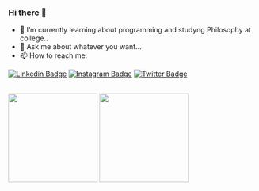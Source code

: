 ### Hi there 👋

<!--
**gguilherme42/gguilherme42** is a ✨ _special_ ✨ repository because its `README.md` (this file) appears on your GitHub profile. 

Here are some ideas to get you started -->

- 🌱 I’m currently learning about programming and studyng Philosophy at college..
- 💬 Ask me about whatever you want...
- 📫 How to reach me: 

[![Linkedin Badge](https://img.shields.io/badge/-LinkedIn-blue?style=flat-square&logo=Linkedin&logoColor=white&link=https://www.linkedin.com/in/guilherme-rosa-4b48b5196/)](https://www.linkedin.com/in/guilherme-rosa-4b48b5196/)
[![Instagram Badge](https://img.shields.io/badge/-Instagram-%23E4405F?style=flat-square&logo=instagram&logoColor=white&link=https://www.instagram.com/gguilherme.r/)](https://www.instagram.com/gguilherme.r/)
[![Twitter Badge](https://img.shields.io/badge/-Twitter-1ca0f1?style=flat-square&labelColor=1ca0f1&logo=twitter&logoColor=white&link=https://twitter.com/gguilherme42)](https://twitter.com/gguilherme42)

<!-- Vertical Spacer -->
<br>

<div>
    <img height="180em" src="https://github-readme-stats.vercel.app/api?username=gguilherme42&show_icons=true&theme=monokai&include_all_commits=true&count_private=true"/>
    <img height="180em" src="https://github-readme-stats.vercel.app/api/top-langs/?username=gguilherme42&layout=compact&langs_count=16&theme=monokai"/>
    <img onclick="https://github.com/gguilherme42/" align="center"   src="http://www.thejewelleryeditor.com/media/images_thumbnails/filer_public_thumbnails/old/16294/spacer.gif__1536x0_q75_crop-scale_subsampling-2_upscale-false.png" width="5" />
</div>








